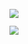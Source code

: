 ![](https://www.nta.go.jp/tmp/ef71cc2f-c6af-4173-bc5e-bed7b5bd4159/images/a611a8e5a74678d470f4f13d4f114335074bdb302b6bf01c92ec59548f945447.jpg)

![](https://www.nta.go.jp/tmp/ef71cc2f-c6af-4173-bc5e-bed7b5bd4159/images/ddff4c1b152e051b374a85791dda274c73f7c68dc9a267d1bcea930942a0e6d9.jpg)